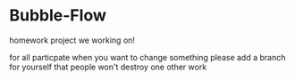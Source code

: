 # Bubble-Flow

homework project we working on!

for all particpate when you want to change something please 
add a branch for yourself that people won't destroy one other work
